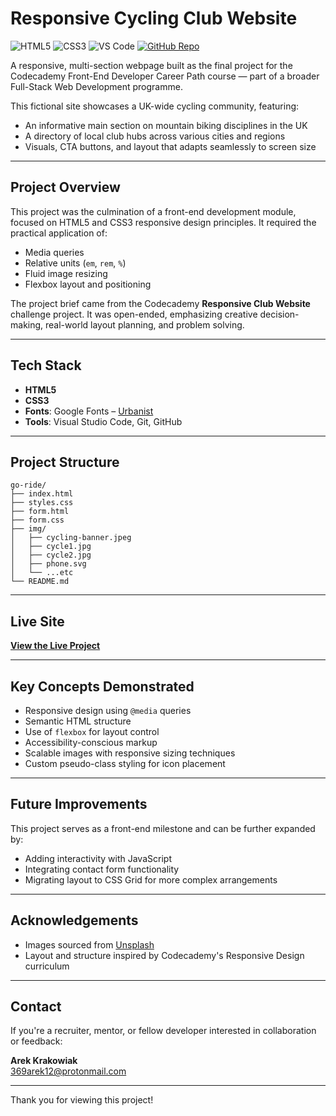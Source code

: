 # Responsive Cycling Club Website

![HTML5](https://img.shields.io/badge/HTML5-Markup-E34F26?logo=html5&logoColor=white&style=flat)
![CSS3](https://img.shields.io/badge/CSS3-Styling-1572B6?logo=css3&logoColor=white&style=flat)
![VS Code](https://img.shields.io/badge/VS_Code-Editor-007ACC?logo=visualstudiocode&logoColor=white&style=flat)
[![GitHub Repo](https://img.shields.io/badge/GitHub-Repository-181717?logo=github&logoColor=white&style=flat)](https://github.com/ArekKrak/go-ride)

A responsive, multi-section webpage built as the final project for the Codecademy Front-End Developer Career Path course — part of a broader Full-Stack Web Development programme.

This fictional site showcases a UK-wide cycling community, featuring:

- An informative main section on mountain biking disciplines in the UK
- A directory of local club hubs across various cities and regions
- Visuals, CTA buttons, and layout that adapts seamlessly to screen size

---

## Project Overview

This project was the culmination of a front-end development module, focused on HTML5 and CSS3 responsive design principles. It required the practical application of:

- Media queries
- Relative units (`em`, `rem`, `%`)
- Fluid image resizing
- Flexbox layout and positioning

The project brief came from the Codecademy **Responsive Club Website** challenge project. It was open-ended, emphasizing creative decision-making, real-world layout planning, and problem solving.

---

## Tech Stack

- **HTML5**
- **CSS3**
- **Fonts**: Google Fonts – [Urbanist](https://fonts.google.com/specimen/Urbanist)
- **Tools**: Visual Studio Code, Git, GitHub

---

## Project Structure

```
go-ride/
├── index.html
├── styles.css
├── form.html
├── form.css
├── img/
│   ├── cycling-banner.jpeg
│   ├── cycle1.jpg
│   ├── cycle2.jpg
│   ├── phone.svg
│   └── ...etc
└── README.md
```

---

## Live Site
**[View the Live Project](https://arekkrak.github.io/go-ride/)**

---

## Key Concepts Demonstrated

- Responsive design using `@media` queries
- Semantic HTML structure
- Use of `flexbox` for layout control
- Accessibility-conscious markup
- Scalable images with responsive sizing techniques
- Custom pseudo-class styling for icon placement

---

## Future Improvements

This project serves as a front-end milestone and can be further expanded by:

- Adding interactivity with JavaScript
- Integrating contact form functionality
- Migrating layout to CSS Grid for more complex arrangements

---

## Acknowledgements

- Images sourced from [Unsplash](https://unsplash.com)
- Layout and structure inspired by Codecademy's Responsive Design curriculum

---

## Contact
If you're a recruiter, mentor, or fellow developer interested in collaboration or feedback:

**Arek Krakowiak**  
[369arek12@protonmail.com](mailto:369arek12@protonmail.com)

---

Thank you for viewing this project!